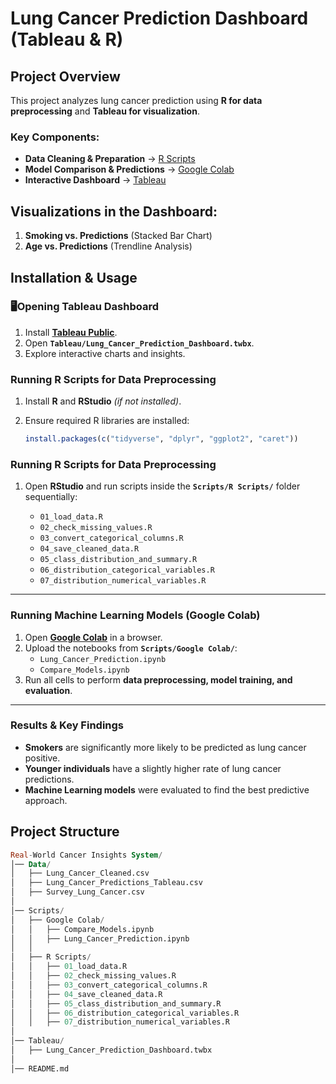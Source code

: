 # Lung Cancer Prediction Dashboard (Tableau & R)

## Project Overview
This project analyzes lung cancer prediction using **R for data preprocessing** and **Tableau for visualization**.

### Key Components:
- **Data Cleaning & Preparation** → [R Scripts](Scripts/R)
- **Model Comparison & Predictions** → [Google Colab](Scripts/Google_Colab)
- **Interactive Dashboard** → [Tableau](Tableau)

## Visualizations in the Dashboard:
1. **Smoking vs. Predictions** (Stacked Bar Chart)
2. **Age vs. Predictions** (Trendline Analysis)

## Installation & Usage

### 🖥Opening Tableau Dashboard
1. Install **[Tableau Public](https://public.tableau.com/)**.
2. Open **`Tableau/Lung_Cancer_Prediction_Dashboard.twbx`**.
3. Explore interactive charts and insights.

### Running R Scripts for Data Preprocessing
1. Install **R** and **RStudio** *(if not installed)*.
2. Ensure required R libraries are installed:

   ```r
   install.packages(c("tidyverse", "dplyr", "ggplot2", "caret"))

### Running R Scripts for Data Preprocessing

1. Open **RStudio** and run scripts inside the **`Scripts/R Scripts/`** folder sequentially:

   - `01_load_data.R`
   - `02_check_missing_values.R`
   - `03_convert_categorical_columns.R`
   - `04_save_cleaned_data.R`
   - `05_class_distribution_and_summary.R`
   - `06_distribution_categorical_variables.R`
   - `07_distribution_numerical_variables.R`

---

### Running Machine Learning Models (Google Colab)

1. Open **[Google Colab](https://colab.research.google.com/)** in a browser.
2. Upload the notebooks from **`Scripts/Google Colab/`**:
   - `Lung_Cancer_Prediction.ipynb`
   - `Compare_Models.ipynb`
3. Run all cells to perform **data preprocessing, model training, and evaluation**.

---

### Results & Key Findings

- **Smokers** are significantly more likely to be predicted as lung cancer positive.
- **Younger individuals** have a slightly higher rate of lung cancer predictions.
- **Machine Learning models** were evaluated to find the best predictive approach.

## Project Structure

```sql
Real-World Cancer Insights System/
│── Data/
│   ├── Lung_Cancer_Cleaned.csv
│   ├── Lung_Cancer_Predictions_Tableau.csv
│   ├── Survey_Lung_Cancer.csv
│
│── Scripts/
│   ├── Google Colab/
│   │   ├── Compare_Models.ipynb
│   │   ├── Lung_Cancer_Prediction.ipynb
│   │
│   ├── R Scripts/
│   │   ├── 01_load_data.R
│   │   ├── 02_check_missing_values.R
│   │   ├── 03_convert_categorical_columns.R
│   │   ├── 04_save_cleaned_data.R
│   │   ├── 05_class_distribution_and_summary.R
│   │   ├── 06_distribution_categorical_variables.R
│   │   ├── 07_distribution_numerical_variables.R
│
│── Tableau/
│   ├── Lung_Cancer_Prediction_Dashboard.twbx
│
│── README.md
